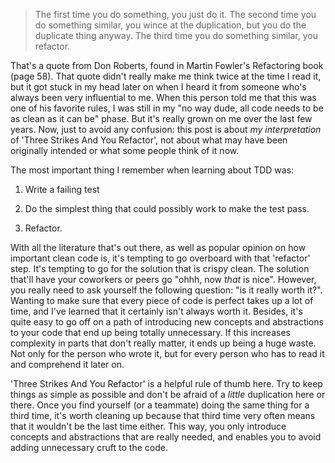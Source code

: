 > The first time you do something, you just do it. The second time you do something similar, you wince at the duplication, but you do the duplicate thing anyway. The third time you do something similar, you refactor.

That's a quote from Don Roberts, found in Martin Fowler's Refactoring book (page 58). That quote didn't really make me think twice at the time I read it, but it got stuck in my head later on when I heard it from someone who's always been very influential to me. When this person told me that this was one of his favorite rules, I was still in my "no way dude, all code needs to be as clean as it can be" phase. But it's really grown on me over the last few years. Now, just to avoid any confusion: this post is about *my interpretation* of 'Three Strikes And You Refactor', not about what may have been originally intended or what some people think of it now. 

The most important thing I remember when learning about TDD was:

1. Write a failing test

2. Do the simplest thing that could possibly work to make the test pass.

3. Refactor.

With all the literature that's out there, as well as popular opinion on how important clean code is, it's tempting to go overboard with that 'refactor' step. It's tempting to go for the solution that is crispy clean. The solution that'll have your coworkers or peers go "ohhh, now *that* is nice". However, you really need to ask yourself the following question: "is it really worth it?". Wanting to make sure that every piece of code is perfect takes up a lot of time, and I've learned that it certainly isn't always worth it. Besides, it's quite easy to go off on a path of introducing new concepts and abstractions to your code that end up being totally unnecessary. If this increases complexity in parts that don't really matter, it ends up being a huge waste. Not only for the person who wrote it, but for every person who has to read it and comprehend it later on.

'Three Strikes And You Refactor' is a helpful rule of thumb here. Try to keep things as simple as possible and don't be afraid of a *little* duplication here or there. Once you find yourself (or a teammate) doing the same thing for a third time, it's worth cleaning up because that third time very often means that it wouldn't be the last time either. This way, you only introduce concepts and abstractions that are really needed, and enables you to avoid adding unnecessary cruft to the code.